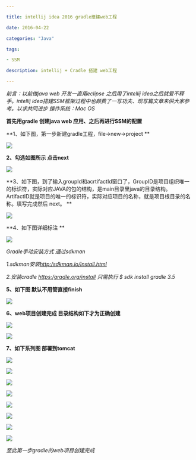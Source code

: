 ```yaml
---

title: intellij idea 2016 gradle搭建web工程

date: 2016-04-22

categories: "Java"

tags:

- SSM

description: intellij + Cradle 搭建 web工程

---
```



*前言：以前做java web 开发一直用eclipse 之后用了intellij idea之后就爱不释手。intellij idea搭建SSM框架过程中也颇费了一写功夫、现写篇文章来供大家参考。以求共同进步*
*操作系统：Mac OS*

**首先用gradle 创建java web 应用、之后再进行SSM的配置**

**1、如下图，第一步新建gradle工程，file->new->project **

![](ssm1/step1.png)



**2、勾选如图所示 点击next**

![](ssm1/step2.png)

**3、如下图，到了输入groupId和acrtifactId窗口了，GroupID是项目组织唯一的标识符，实际对应JAVA的包的结构，是main目录里java的目录结构。 ArtifactID就是项目的唯一的标识符，实际对应项目的名称，就是项目根目录的名称。填写完成然后 next。 **

![](ssm1/step3.png)

**4、如下图详细标注 **

![](ssm1/step4.png)

*Gradle手动安装方式 通过sdkman*

*1.sdkman安装<http:/sdkman.io/install.html>*

*2.安装cradle <https:/gradle.org/install>  只需执行 $ sdk install gradle 3.5*



**5、如下图 默认不用管直接finish**

![](ssm1/step5.png)

**6、web项目创建完成 目录结构如下才为正确创建**

![](ssm1/step6.png)

![](ssm1/step7.png)

**7、如下系列图 部署到tomcat**

![](ssm1/step8.png)

![](ssm1/step9.png)

![](ssm1/step10.png)

![](ssm1/step11.png)

![](ssm1/step12.png)

![](ssm1/step13.png)

![](ssm1/step14.png)

![](ssm1/step15.png)

*至此第一步gradle的web项目创建完成*
